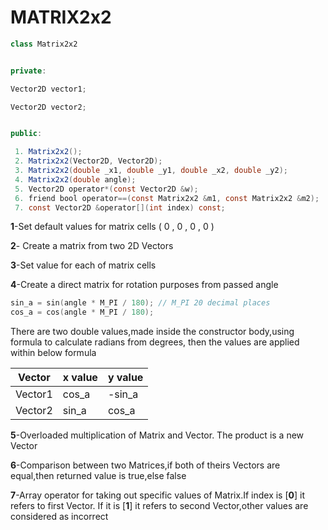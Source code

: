 # MATRIX2x2

```Java
class Matrix2x2


private:

Vector2D vector1;

Vector2D vector2;


public:

 1. Matrix2x2();
 2. Matrix2x2(Vector2D, Vector2D);
 3. Matrix2x2(double _x1, double _y1, double _x2, double _y2);
 4. Matrix2x2(double angle);
 5. Vector2D operator*(const Vector2D &w);
 6. friend bool operator==(const Matrix2x2 &m1, const Matrix2x2 &m2);
 7. const Vector2D &operator[](int index) const;

```

**1**-Set default values for matrix cells ( 0 , 0 , 0 , 0 )

**2**- Create a matrix from two 2D Vectors

**3**-Set value for each of matrix cells

**4**-Create a direct matrix for rotation purposes from passed angle

```c++
sin_a = sin(angle * M_PI / 180); // M_PI 20 decimal places
cos_a = cos(angle * M_PI / 180);
```

There are two double values,made inside the constructor body,using formula to calculate radians from degrees,
then the values are applied within below formula

| Vector  | x value | y value |
| ------- | ------- | ------- |
| Vector1 | cos_a   | -sin_a  |
| Vector2 | sin_a   | cos_a   |

**5**-Overloaded multiplication of Matrix and Vector. The product is a new Vector

**6**-Comparison between two Matrices,if both of theirs Vectors are equal,then returned value is true,else false

**7**-Array operator for taking out specific values of Matrix.If index is [**0**] it refers to first Vector.
If it is [**1**] it refers to second Vector,other values are considered as incorrect
